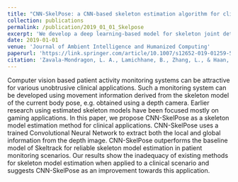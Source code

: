 ```yaml
---
title: "CNN-SkelPose: a CNN-based skeleton estimation algorithm for clinical applications"
collection: publications
permalink: /publication/2019_01_01_Skelpose
excerpt: 'We develop a deep learning-based model for skeleton joint detection, one of the first such model for patient monitoring scenario with low patient-background contrast.'
date: 2019-01-01
venue: 'Journal of Ambient Intelligence and Humanized Computing'
paperurl: 'https://link.springer.com/article/10.1007/s12652-019-01259-5'
citation: 'Zavala-Mondragon, L. A., Lamichhane, B., Zhang, L., & Haan, G. D. (2020). CNN-SkelPose: a CNN-based skeleton estimation algorithm for clinical applications. Journal of Ambient Intelligence and Humanized Computing, 11(6), 2369-2380.'
---
```


Computer vision based patient activity monitoring systems can be attractive for various unobtrusive clinical applications. Such a monitoring system can be developed using movement information derived from the skeleton model of the current body pose, e.g. obtained using a depth camera. Earlier research using estimated skeleton models have been focused mostly on gaming applications. In this paper, we propose CNN-SkelPose as a skeleton model estimation method for clinical applications. CNN-SkelPose uses a trained Convolutional Neural Network to extract both the local and global information from the depth image. CNN-SkelPose outperforms the baseline model of Skeltrack for reliable skeleton model estimation in patient monitoring scenarios. Our results show the inadequacy of existing methods for skeleton model estimation when applied to a clinical scenario and suggests CNN-SkelPose as an improvement towards this application.